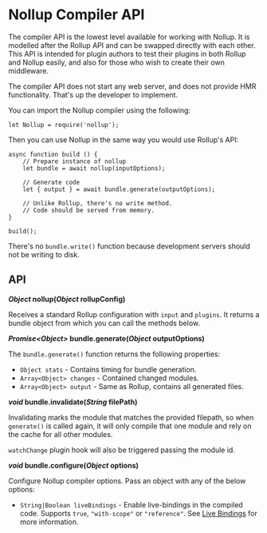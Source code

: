 # Nollup Compiler API

The compiler API is the lowest level available for working with Nollup. It is modelled after the Rollup API and can be swapped directly with each other. This API is intended for plugin authors to test their plugins in both Rollup and Nollup easily, and also for those who wish to create their own middleware.

The compiler API does not start any web server, and does not provide HMR functionality. That's up the developer to implement.

You can import the Nollup compiler using the following:

```
let Nollup = require('nollup');
```

Then you can use Nollup in the same way you would use Rollup's API:

```
async function build () {
    // Prepare instance of nollup
    let bundle = await nollup(inputOptions);

    // Generate code
    let { output } = await bundle.generate(outputOptions);

    // Unlike Rollup, there's no write method.
    // Code should be served from memory.
}

build();
```

There's no ```bundle.write()``` function because development servers should not be writing to disk.

## API

***Object* nollup(*Object* rollupConfig)**

Receives a standard Rollup configuration with ```input``` and ```plugins```.
It returns a bundle object from which you can call the methods below.

***Promise&lt;Object&gt;* bundle.generate(*Object* outputOptions)**

The ```bundle.generate()``` function returns the following properties:

* ```Object stats``` - Contains timing for bundle generation.
* ```Array<Object> changes``` - Contained changed modules.
* ```Array<Object> output``` - Same as Rollup, contains all generated files.

***void* bundle.invalidate(*String* filePath)**

Invalidating marks the module that matches the provided filepath, so when ```generate()``` is called again, it will only compile that one module and rely on the cache for all other modules.

```watchChange``` plugin hook will also be triggered passing the module id.

***void* bundle.configure(*Object* options)**

Configure Nollup compiler options. Pass an object with any of the below options:

* ```String|Boolean liveBindings``` - Enable live-bindings in the compiled code. Supports ```true```, ```"with-scope"``` or ```"reference"```. See [Live Bindings](./live-bindings.md) for more information.

